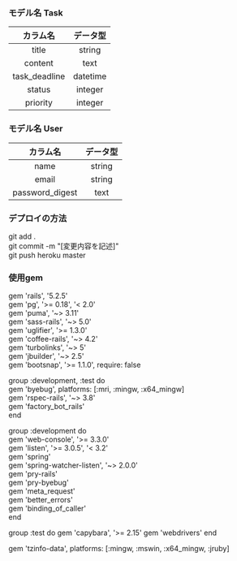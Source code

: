 ### モデル名 Task

| カラム名 | データ型 |
| :---: | :---: |
| title | string |
| content | text |
| task_deadline | datetime |
| status | integer |
| priority | integer |


### モデル名 User

| カラム名 | データ型 |
| :---: | :---: |
| name | string |
| email | string |
| password_digest | text |



### デプロイの方法
git add .  
git commit -m "[変更内容を記述]"  
git push heroku master  






### 使用gem
gem 'rails', '5.2.5'  
gem 'pg', '>= 0.18', '< 2.0'  
gem 'puma', '~> 3.11'  
gem 'sass-rails', '~> 5.0'  
gem 'uglifier', '>= 1.3.0'  
gem 'coffee-rails', '~> 4.2'  
gem 'turbolinks', '~> 5'  
gem 'jbuilder', '~> 2.5'  
gem 'bootsnap', '>= 1.1.0', require: false

group :development, :test do  
  gem 'byebug', platforms: [:mri, :mingw, :x64_mingw]  
  gem 'rspec-rails', '~> 3.8'  
  gem 'factory_bot_rails'  
end

group :development do  
  gem 'web-console', '>= 3.3.0'  
  gem 'listen', '>= 3.0.5', '< 3.2'  
  gem 'spring'  
  gem 'spring-watcher-listen', '~> 2.0.0'  
  gem 'pry-rails'  
  gem 'pry-byebug'  
  gem 'meta_request'  
  gem 'better_errors'  
  gem 'binding_of_caller'  
end

group :test do
  gem 'capybara', '>= 2.15'
  gem 'webdrivers'
end

gem 'tzinfo-data', platforms: [:mingw, :mswin, :x64_mingw, :jruby]
